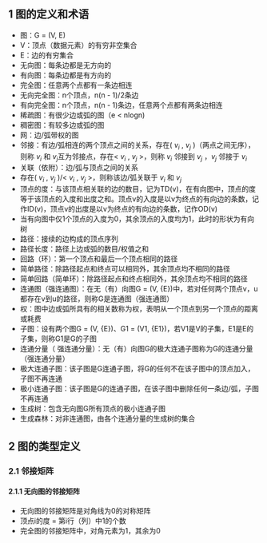 ## 1 图的定义和术语
- 图：G = (V, E)
- V：顶点（数据元素）的有穷非空集合
- E：边的有穷集合
- 无向图：每条边都是无方向的
- 有向图：每条边都是有方向的
- 完全图：任意两个点都有一条边相连
- 无向完全图：n个顶点，n(n - 1)/2条边
- 有向完全图：n个顶点，n(n - 1)条边，任意两个点都有两条边相连
- 稀疏图：有很少边或弧的图（e < nlogn)
- 稠密图：有较多边或弧的图
- 网：边/弧带权的图
- 邻接：有边/弧相连的两个顶点之间的关系，存在( $v_i$ , $v_j$ )（两点之间无序），则称 $v_i$ 和 $v_j$互为邻接点，存在< $v_i$ , $v_j$ >，则称 $v_i$ 邻接到 $v_j$ ，$v_j$ 邻接于 $v_i$
- 关联（依附）：边/弧与顶点之间的关系
- 存在( $v_i$ , $v_j$ )/< $v_i$ , $v_j$ >，则称该边/弧关联于 $v_i$ 和 $v_j$
- 顶点的度：与该顶点相关联的边的数目，记为TD(v)，在有向图中，顶点的度等于该顶点的入度和出度之和。顶点v的入度是以v为终点的有向边的条数，记作ID(v)，顶点v的出度是以v为终点的有向边的条数，记作OD(v)
- 当有向图中仅1个顶点的入度为0，其余顶点的入度均为1，此时的形状为有向树
- 路径：接续的边构成的顶点序列
- 路径长度：路径上边或弧的数目/权值之和
- 回路（环）：第一个顶点和最后一个顶点相同的路径
- 简单路径：除路径起点和终点可以相同外，其余顶点均不相同的路径
- 简单回路（简单环）：除路径起点和终点相同外，其余顶点均不相同的路径
- 连通图（强连通图）：在无（有）向图G = (V, {E})中，若对任何两个顶点v，u都存在v到u的路径，则称G是连通图（强连通图）
- 权：图中边或弧所具有的相关数称为权，表明从一个顶点到另一个顶点的距离或耗费
- 子图：设有两个图G = (V, {E})、G1 = (V1, {E1})，若V1是V的子集，E1是E的子集，则称G1是G的子图
- 连通分量（ 强连通分量）：无（有）向图G的极大连通子图称为G的连通分量（强连通分量）
- 极大连通子图：该子图是G连通子图，将G的任何不在该子图中的顶点加入，子图不再连通
- 极小连通子图：该子图是G的连通子图，在该子图中删除任何一条边/弧，子图不再连通
- 生成树：包含无向图G所有顶点的极小连通子图
- 生成森林：对非连通图，由各个连通分量的生成树的集合
## 2 图的类型定义
### 2.1 邻接矩阵
#### 2.1.1 无向图的邻接矩阵
- 无向图的邻接矩阵是对角线为0的对称矩阵
- 顶点i的度 = 第i行（列）中1的个数
- 完全图的邻接矩阵中，对角元素为1，其余为0
